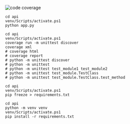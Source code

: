 ![code coverage](https://github.com/Coni63/codingame-readme-stats/actions/workflows/python-app/badge.svg)

```
cd api
venv/Scripts/activate.ps1
python app.py
```


```
cd api
venv/Scripts/activate.ps1
coverage run -m unittest discover
coverage xml
# coverage html
# coverage report
# python -m unittest discover
# python -m unittest
# python -m unittest test_module1 test_module2
# python -m unittest test_module.TestClass
# python -m unittest test_module.TestClass.test_method
```


```
cd api
venv/Scripts/activate.ps1
pip freeze > requirements.txt
```


```
cd api
python -m venv venv
venv/Scripts/activate.ps1
pip install -r requirements.txt
```

